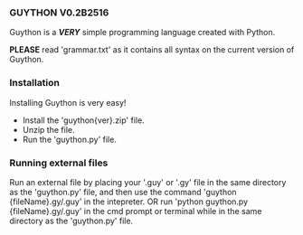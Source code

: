 ### **GUYTHON V0.2B2516**

Guython is a ***VERY*** simple programming language created with Python.

**PLEASE** read 'grammar.txt' as it contains all syntax on the current version of Guython.

### **Installation**
Installing Guython is very easy!
- Install the 'guython{ver}.zip' file.
- Unzip the file.
- Run the 'guython.py' file.

### **Running external files**
Run an external file by placing your '.guy' or '.gy' file in the same directory as the 'guython.py' file, and then use the command 'guython {fileName}.gy/.guy' in the intepreter.
OR run 'python guython.py {fileName}.gy/.guy' in the cmd prompt or terminal while in the same directory as the 'guython.py' file.
